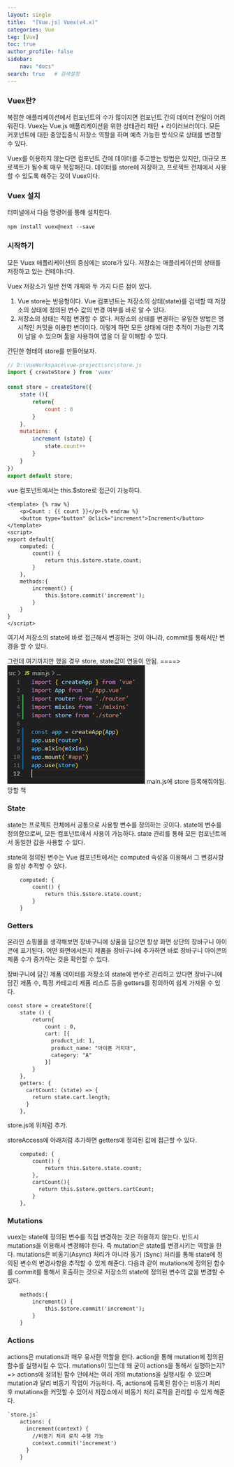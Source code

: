 ```yaml
---
layout: single
title:  "[Vue.js] Vuex(v4.x)"
categories: Vue
tag: [Vue]
toc: true
author_profile: false
sidebar:
    nav: "docs"
search: true   # 검색설정
---
```


### Vuex란?
복잡한 애플리케이션에서 컴포넌트의 수가 많이지면 컴포넌트 간의 데이터 전달이 어려워진다. Vuex는 Vue.js 애플리케이션을 위한 상태관리 패턴 + 라이러브러이다. 모든 커포넌트에 대한 중앙집중식 저장소 역할을 하며 예측 가능한 방식으로 상태를 변경할 수 있다. 

Vuex를 이용하지 않는다면 컴포넌트 간에 데이터를 주고받는 방법은 있지만, 대규모 프로젝트가 될수록 매우 복잡해진다. 데이터를 store에 저장하고, 프로젝트 전체에서 사용할 수 있도록 해주는 것이 Vuex이다. 

### Vuex 설치
터미널에서 다음 명령어를 통해 설치한다.

`npm install vuex@next --save`

### 시작하기

모든 Vuex 애플리케이션의 중심에는 store가 있다. 저장소는 애플리케이션의 상태를 저장하고 있는 컨테이너다. 

Vuex 저장소가 일반 전역 개체와 두 가지 다른 점이 있다. 
1. Vue store는 반응형이다. Vue 컴포넌트는 저장소의 상태(state)를 검색할 때 저장소의 상태에 정의된 변수 값의 변경 여부를 바로 알 수 있다. 
2. 저장소의 상태는 직접 변경할 수 없다. 저장소의 상태를 변경하는 유일한 방법은 명시적인 커밋을 이용한 변이이다. 이렇게 하면 모든 상태에 대한 추적이 가능한 기록이 남을 수 있으며 툴을 사용하여 앱을 더 잘 이해할 수 있다. 

간단한 형태의 store를 만들어보자.

```js
// D:\VueWorkspace\vue-project\src\store.js
import { createStore } from 'vuex'

const store = createStore({
    state (){
        return{
            count : 0
        }
    },
    mutations: {
        increment (state) {
            state.count++
        }
    }
})
export default store;
```

vue 컴포넌트에서는 this.$store로 접근이 가능하다.

```vue
<template> {% raw %}
    <p>Count : {{ count }}</p>{% endraw %}
    <button type="button" @click="increment">Increment</button>
</template>
<script>
export default{ 
    computed: {
        count() {
            return this.$store.state.count;
        }
    },
    methods:{
        increment() {
            this.$store.commit('increment');
        }
    }
}
</script>
```
여기서 저장소의 state에 바로 접근해서 변경하는 것이 아니라, commit를 통해서만 변경을 할 수 있다.

그런데 여기까지만 했을 경우 store, state값이 연동이 안됨. 
====> 
![Alt text](/assets/images/2023-10-15/main.png)
main.js에 store 등록해줘야됨. 망할 책

### State

state는 프로젝트 전체에서 공통으로 사용할 변수를 정의하는 곳이다. state에 변수를 정의함으로써, 모든 컴포넌트에서 사용이 가능하다. state 관리를 통해 모든 컴포넌트에서 동일한 값을 사용할 수 있다.

state에 정의된 변수는 Vue 컴포넌트에서는 computed 속성을 이용해서 그 변경사항을 항상 추적할 수 있다.

```vue
    computed: {
        count() {
            return this.$store.state.count;
        }
    }
```


### Getters

온라인 쇼핑몰을 생각해보면 장바구니에 상품을 담으면 항상 화면 상단의 장바구니 아이콘에 표기된다. 어떤 화면에서든지 제품을 장바구니에 추가하면 바로 장바구니 아이콘의 제품 수가 증가하는 것을 확인할 수 있다.

장바구니에 담긴 제품 데이터를 저장소의 state에 변수로 관리하고 있다면 장바구니에 담긴 제품 수, 특정 카테고리 제품 리스트 등을 getters를 정의하여 쉽게 가져올 수 있다.

```vue
const store = createStore({
    state () {
        return{
            count : 0,
            cart: [{
              product_id: 1,
              product_name: "아이폰 거치대",
              category: "A"
            }]
        }
    },
    getters: {
      cartCount: (state) => {
        return state.cart.length;
      }
    },
```
store.js에 위처럼 추가.


storeAccess에 아래처럼 추가하면 getters에 정의된 값에 접근할 수 있다.
```vue
    computed: {
        count() {
            return this.$store.state.count;
        },
        cartCount(){
          return this.$store.getters.cartCount;
        }
    },
```

### Mutations
vuex는 state에 정의된 변수를 직접 변경하는 것은 허용하지 않는다. 반드시 mutations을 이용해서 변경해야 한다. 즉 mutation은 state를 변경시키는 역할을 한다. mutations은 비동기(Async) 처리가 아니라 동기 (Sync) 처리를 통해 state에 정의된 변수의 변경사항을 추적할 수 있게 해준다.
다음과 같이 mutations에 정의된 함수를 commit를 통해서 호출하는 것으로 저장소의 state에 정의된 변수의 값을 변경할 수 있다.

```vue
    methods:{
        increment() {
            this.$store.commit('increment');
        }
    }
```

### Actions
actions은 mutations과 매우 유사한 역할을 한다. action을 통해 mutation에 정의된 함수를 실행시킬 수 있다. mutations이 있는데 왜 굳이 actions을 통해서 실행하는지?
=> actions에 정의된 함수 안에서는 여러 개의 mutations을 실행시킬 수 있으며 mutation과 달리 비동기 작업이 가능하다.
즉, actions에 등록된 함수는 비동기 처리 후 mutations을 커밋할 수 있어서 저장소에서 비동기 처리 로직을 관리할 수 있게 해준다.

```vue
`store.js`
    actions: {
      increment(context) {
        //비동기 처리 로직 수행 가능
        context.commit('increment')
      }
    }
```